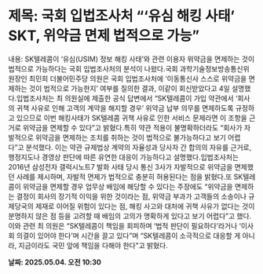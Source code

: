 # **제목: 국회 입법조사처 “‘유심 해킹 사태’ SKT, 위약금 면제 법적으로 가능”**

  내용: SK텔레콤이 ‘유심(USIM) 정보 해킹 사태’와 관련 이용자 위약금을 면제하는 것이 법적으로 가능하다는 국회 입법조사처의 분석이 나왔다.국회 과학기술정보방송통신위원장인 최민희 더불어민주당 의원은 국회 입법조사처에 ‘이동통신사 스스로 위약금을 면제하는 것이 법적으로 가능한지’ 여부를 질의한 결과, 이같이 회신받았다고 4일 설명했다.입법조사처는 최 의원실에 제출한 공식 답변에서 “SK텔레콤이 가입 약관에서 ‘회사의 귀책 사유로 인해 고객의 계약을 해지할 경우’ 위약금 납부 의무를 면제하도록 규정하고 있으므로 이번 해킹사태가 SK텔레콤 귀책 사유로 인한 서비스 문제라면 이 조항을 근거로 위약금을 면제할 수 있다”고 밝혔다.특히 약관 적용이 불명확하더라도 “회사가 자발적으로 위약금을 면제하는 조치를 취하는 것이 법적으로 불가능하다고 보기 어렵다”고 분석했다. 이는 약관 규제법상 계약의 자율성과 당사자 간 합의의 자유를 근거로, 행정지도나 경영상 판단에 따른 유연한 대응이 가능하다고 설명했다.입법조사처는 2016년 삼성전자 갤럭시노트7 발화 사태 당시 통신 3사가 자발적으로 위약금을 면제했던 사례를 제시하며, 자발적 면제가 법적으로 충분히 허용된다는 점을 밝혔다.또 SK텔레콤이 위약금을 면제할 경우 업무상 배임에 해당할 수 있다는 주장에도 “위약금을 면제하는 결정이 회사의 장기적 이익을 위한 것이라는 점, 위약금 부과가 고객들의 소송이나 규제당국의 제재로 이어질 위험이 있다는 점, 해킹 사고와 대처에 귀책 사유가 없다는 것이 분명하지 않은 점 등을 고려할 때 배임의 고의가 명확하게 있다고 보기 어렵다”고 했다.이와 관련 최 의원은 “SK텔레콤이 책임을 회피하며 ‘법적 판단이 필요하다’라거나 ‘이사회 의결이 있어야 한다’며 시간을 끌고 있다”며 “SK텔레콤이 소극적으로 대응할 게 아니라, 지금이라도 국민 앞에 책임을 다해야 한다”고 밝혔다.

  **날짜: 2025.05.04. 오전 10:30**